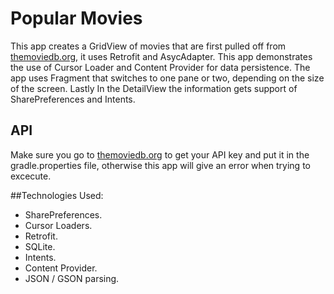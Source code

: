 # Popular Movies
This app creates a GridView of movies that are first pulled off from [themoviedb.org](themoviedb.org), it uses Retrofit and AsycAdapter. This app demonstrates the use of Cursor Loader and Content Provider for data persistence. The app uses Fragment that switches to one pane or two, depending on the size of the screen. Lastly In the DetailView the information gets support of  SharePreferences and Intents.

## API
Make sure you go to [themoviedb.org](themoviedb.org) to get your API key and put it in the gradle.properties file, otherwise this app will give an error when trying to excecute.

##Technologies Used: 
- SharePreferences. 
- Cursor Loaders. 
- Retrofit.
- SQLite.
- Intents.
- Content Provider.
- JSON / GSON parsing.
